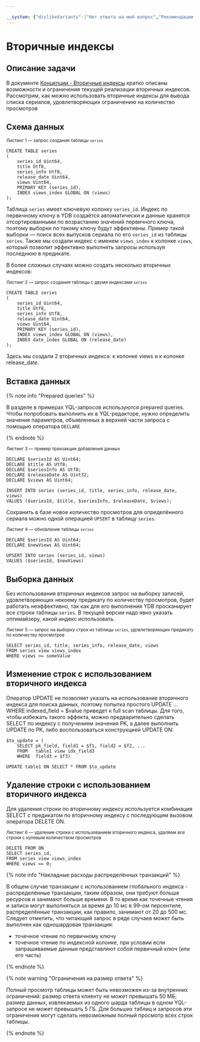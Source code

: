 ```yaml
---

__system: {"dislikeVariants":["Нет ответа на мой вопрос","Рекомендации не помогли","Содержание не соответсвует заголовку","Другое"]}
---
```

# Вторичные индексы

## Описание задачи
В документе [Концепции - Вторичные индексы](../concepts/secondary_indexes.md) кратко описаны возможности и ограничения текущей реализации вторичных индексов. Рассмотрим, как можно использовать вторичные индексы для вывода списка сериалов, удовлетворяющих ограничению на количество просмотров

## Схема данных

<small>Листинг 1 — запрос создания таблицы ```series```</small>
```
CREATE TABLE series
(
    series_id Uint64,
    title Utf8,
    series_info Utf8,
    release_date Uint64,
    views Uint64,
    PRIMARY KEY (series_id),
    INDEX views_index GLOBAL ON (views)
);
```
Таблица ```series``` имеет ключевую колонку ```series_id```. Индекс по первичному ключу в YDB создаётся автоматически и данные хранятся отсортированными по возрастанию значений первичного ключа, поэтому выборки по такому ключу будут эффективны. Пример такой выборки — поиск всех выпусков сериала по его ```series_id``` из таблицы ```series```. Также мы создали индекс с именем ```views_index``` к колонке ```views```, который позволит эффективно выполнять запросы используя последнюю в предикате.

В более сложных случаях можно создать несколько вторичных индексов:

<small>Листинг 2 — запрос создания таблицы с двумя индексами ```series```</small>
```
CREATE TABLE series
(
    series_id Uint64,
    title Utf8,
    series_info Utf8,
    release_date Uint64,
    views Uint64,
    PRIMARY KEY (series_id),
    INDEX views_index GLOBAL ON (views),
    INDEX date_index GLOBAL ON (release_date)
);
```
Здесь мы создали 2 вторичных индекса: к колонке views и к колонке release_date.


## Вставка данных

{% note info "Prepared queries" %}

В разделе в примерах YQL-запросов используются prepared queries. Чтобы попробовать выполнить их в YQL-редакторе, нужно определить значения параметров, объявленных в верхней части запроса с помощью оператора ```DECLARE```

{% endnote %}

<small>Листинг 3 — пример транзакции добавления данных</small>

```
DECLARE $seriesId AS Uint64;
DECLARE $title AS Utf8;
DECLARE $seriesInfo AS Utf8;
DECLARE $releaseDate AS Uint32;
DECLARE $views AS Uint64;

INSERT INTO series (series_id, title, series_info, release_date, views)
VALUES ($seriesId, $title, $seriesInfo, $releaseDate, $views);
```
Сохранить в базе новое количество просмотров для определённого сериала можно одной операцией ```UPSERT``` в таблицу  ```series```.

<small>Листинг 4 — обновление таблицы ```series```</small>

```
DECLARE $seriesId AS Uint64;
DECLARE $newViews AS Uint64;

UPSERT INTO series (series_id, views)
VALUES ($seriesId, $newViews)
```

## Выборка данных

Без использования вторичных индексов запрос на выборку записей, удовлетворяющих некоему предикату по количеству просмотров, будет работать неэффективно, так как для его выполнения YDB просканирует все строки таблицы ```series```. В текущей версии надо явно указать оптимайзеру, какой индекс использовать.

<small>Листинг 5 — запрос на выборку строк из таблицы ```series```, удовлетворяющих предикату по количеству просмотров</small>

```
SELECT series_id, title, series_info, release_date, views
FROM series view views_index
WHERE views >= someValue
```

## Изменение строк с использованием вторичного индекса

Оператор UPDATE не позволяет указать на использование вторичного индекса для поиска данных, поэтому попытка простого UPDATE ... WHERE indexed_field = $value приведет к full scan таблицы. Для того, чтобы избежать такого эффекта, можно предварительно сделать SELECT по индексу с получением значения PK, а далее выполнить UPDATE по PK, либо воспользоваться конструкцией UPDATE ON:

```
$to_update = (
    SELECT pk_field, field1 = $f1, field2 = $f2, ...
    FROM   table1 view idx_field3
    WHERE  field3 = $f3)

UPDATE table1 ON SELECT * FROM $to_update
```

## Удаление строки с использованием вторичного индекса

Для удаления строки по вторичному индексу используется комбинация SELECT c предикатом по вторичному индексу с последующим вызовом оператора DELETE ON.

<small>Листинг 6 — удаление строки с использованием вторичного индекса, удаляем все строки с нулевым количеством просмотров</small>

```
DELETE FROM ON
SELECT series_id, 
FROM series view views_index
WHERE views == 0;
```

{% note info "Накладные расходы распределённых транзакций" %}

В общем случае транзакции с использованием глобального индекса - распределённые транзакции, таким образом, они требуют больше ресурсов и занимают больше времени. В то время как точечные чтения и записи могут выполняться за время до 10 мс в 99-ом персентиле, распределённые транзакции, как правило, занимают от 20 до 500 мс. Следует отметить, что читающий запрос в ряде случаев может быть выполнен как одношардовая транзакция:
- точечное чтение по первичному ключу
- точечное чтение по индексной колонке, при условии если запрашиваемые данные представляют собой первичный ключ (или его часть)

{% endnote %}


{% note warning "Ограничения на размер ответа" %}

Полный просмотр таблицы может быть невозможен из-за внутренних ограничений: размер ответа клиенту не может превышать 50 МБ; размер данных, извлекаемых из одного шарда таблицы в одном YQL-запросе не может превышать 5 ГБ. Для больших таблиц и запросов эти ограничения могут сделать невозможным полный просмотр всех строк таблицы.

{% endnote %}
